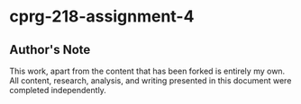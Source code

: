 # cprg-218-assignment-4
## Author's Note

This work, apart from the content that has been forked is entirely my own. All content, research, analysis, and writing presented in this document were completed independently.
